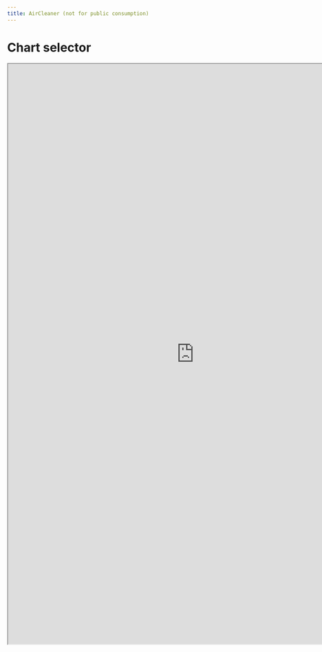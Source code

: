 ```yaml
---
title: AirCleaner (not for public consumption)
---
```


# Chart selector

<iframe id="dashboard_mel"
    title="Chart Selector"
    width="864"
    height="1350"
    src="https://rsbyrne.github.io/aircleaning/products/chartselector.html">
</iframe>
